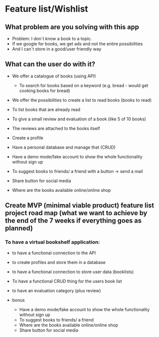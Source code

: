 # Feature list/Wishlist

## What problem are you solving with this app

- Problem: I don`t know a book to a topic.
- If we google for books, we get ads and not the entire possibilities
- And I can`t store in a good/user friendly way

## What can the user do with it?

- We offer a catalogue of books (using API)
  - To search for books based on a keyword (e.g. bread - would get cooking books for bread)
  
- We offer the possibilities to create a list to read books (books to read)
- To list books that are already read
- To give a small review and evaluation of a book (like 5 of 10 books)
- The reviews are attached to the books itself
- Create a profile
- Have a personal database and manage that (CRUD)
- Have a demo mode/fake account to show the whole functionality without sign up 
- To suggest books to friends/ a friend with a button -> send a mail
- Share button for social media
- Where are the books available online/online shop

## Create MVP (minimal viable product) feature list project road map (what we want to achieve by the end of the 7 weeks if everything goes as planned)

### To have a virtual bookshelf application:

- to have a functional connection to the API
- to create profiles and store them in a database
- to have a functional connection to store user data (booklists)
- To have a functional CRUD thing for the users book list
- to have an evaluation category (plus review)

- bonus
  - Have a demo mode/fake account to show the whole functionality without sign up 
  - To suggest books to friends/ a friend
  - Where are the books available online/online shop
  - Share button for social media
